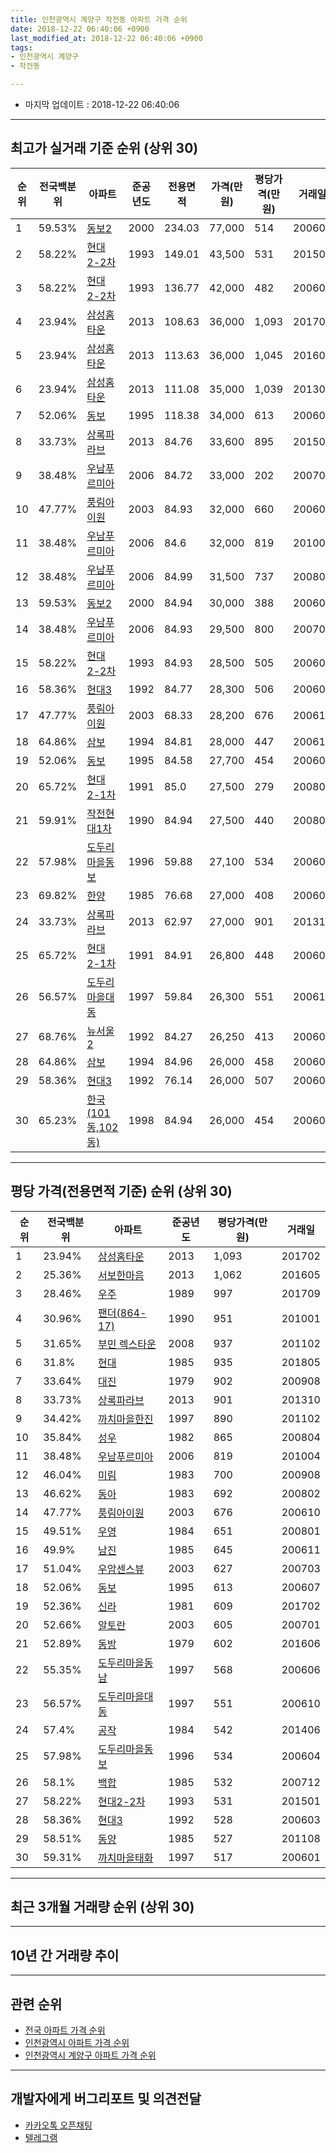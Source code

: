 ```yaml
---
title: 인천광역시 계양구 작전동 아파트 가격 순위
date: 2018-12-22 06:40:06 +0900
last_modified_at: 2018-12-22 06:40:06 +0900
tags:
- 인천광역시 계양구
- 작전동

---
```


* 마지막 업데이트 : 2018-12-22 06:40:06

---

## 최고가 실거래 기준 순위 (상위 30)


|순위|전국백분위|아파트|준공년도|전용면적|가격(만원)|평당가격(만원)|거래일|
|---|---|---|---|---|---|---|---|
|1|59.53%|[동보2](https://search.naver.com/search.naver?query=%EC%9D%B8%EC%B2%9C%EA%B4%91%EC%97%AD%EC%8B%9C+%EA%B3%84%EC%96%91%EA%B5%AC+%EC%9E%91%EC%A0%84%EB%8F%99+%EB%8F%99%EB%B3%B42)|2000|234.03|77,000|514|200602|
|2|58.22%|[현대2-2차](https://search.naver.com/search.naver?query=%EC%9D%B8%EC%B2%9C%EA%B4%91%EC%97%AD%EC%8B%9C+%EA%B3%84%EC%96%91%EA%B5%AC+%EC%9E%91%EC%A0%84%EB%8F%99+%ED%98%84%EB%8C%802-2%EC%B0%A8)|1993|149.01|43,500|531|201501|
|3|58.22%|[현대2-2차](https://search.naver.com/search.naver?query=%EC%9D%B8%EC%B2%9C%EA%B4%91%EC%97%AD%EC%8B%9C+%EA%B3%84%EC%96%91%EA%B5%AC+%EC%9E%91%EC%A0%84%EB%8F%99+%ED%98%84%EB%8C%802-2%EC%B0%A8)|1993|136.77|42,000|482|200605|
|4|23.94%|[삼성홈타운](https://search.naver.com/search.naver?query=%EC%9D%B8%EC%B2%9C%EA%B4%91%EC%97%AD%EC%8B%9C+%EA%B3%84%EC%96%91%EA%B5%AC+%EC%9E%91%EC%A0%84%EB%8F%99+%EC%82%BC%EC%84%B1%ED%99%88%ED%83%80%EC%9A%B4)|2013|108.63|36,000|1,093|201702|
|5|23.94%|[삼성홈타운](https://search.naver.com/search.naver?query=%EC%9D%B8%EC%B2%9C%EA%B4%91%EC%97%AD%EC%8B%9C+%EA%B3%84%EC%96%91%EA%B5%AC+%EC%9E%91%EC%A0%84%EB%8F%99+%EC%82%BC%EC%84%B1%ED%99%88%ED%83%80%EC%9A%B4)|2013|113.63|36,000|1,045|201607|
|6|23.94%|[삼성홈타운](https://search.naver.com/search.naver?query=%EC%9D%B8%EC%B2%9C%EA%B4%91%EC%97%AD%EC%8B%9C+%EA%B3%84%EC%96%91%EA%B5%AC+%EC%9E%91%EC%A0%84%EB%8F%99+%EC%82%BC%EC%84%B1%ED%99%88%ED%83%80%EC%9A%B4)|2013|111.08|35,000|1,039|201307|
|7|52.06%|[동보](https://search.naver.com/search.naver?query=%EC%9D%B8%EC%B2%9C%EA%B4%91%EC%97%AD%EC%8B%9C+%EA%B3%84%EC%96%91%EA%B5%AC+%EC%9E%91%EC%A0%84%EB%8F%99+%EB%8F%99%EB%B3%B4)|1995|118.38|34,000|613|200607|
|8|33.73%|[상록파라브](https://search.naver.com/search.naver?query=%EC%9D%B8%EC%B2%9C%EA%B4%91%EC%97%AD%EC%8B%9C+%EA%B3%84%EC%96%91%EA%B5%AC+%EC%9E%91%EC%A0%84%EB%8F%99+%EC%83%81%EB%A1%9D%ED%8C%8C%EB%9D%BC%EB%B8%8C)|2013|84.76|33,600|895|201502|
|9|38.48%|[우남푸르미아](https://search.naver.com/search.naver?query=%EC%9D%B8%EC%B2%9C%EA%B4%91%EC%97%AD%EC%8B%9C+%EA%B3%84%EC%96%91%EA%B5%AC+%EC%9E%91%EC%A0%84%EB%8F%99+%EC%9A%B0%EB%82%A8%ED%91%B8%EB%A5%B4%EB%AF%B8%EC%95%84)|2006|84.72|33,000|202|200701|
|10|47.77%|[풍림아이원](https://search.naver.com/search.naver?query=%EC%9D%B8%EC%B2%9C%EA%B4%91%EC%97%AD%EC%8B%9C+%EA%B3%84%EC%96%91%EA%B5%AC+%EC%9E%91%EC%A0%84%EB%8F%99+%ED%92%8D%EB%A6%BC%EC%95%84%EC%9D%B4%EC%9B%90)|2003|84.93|32,000|660|200609|
|11|38.48%|[우남푸르미아](https://search.naver.com/search.naver?query=%EC%9D%B8%EC%B2%9C%EA%B4%91%EC%97%AD%EC%8B%9C+%EA%B3%84%EC%96%91%EA%B5%AC+%EC%9E%91%EC%A0%84%EB%8F%99+%EC%9A%B0%EB%82%A8%ED%91%B8%EB%A5%B4%EB%AF%B8%EC%95%84)|2006|84.6|32,000|819|201004|
|12|38.48%|[우남푸르미아](https://search.naver.com/search.naver?query=%EC%9D%B8%EC%B2%9C%EA%B4%91%EC%97%AD%EC%8B%9C+%EA%B3%84%EC%96%91%EA%B5%AC+%EC%9E%91%EC%A0%84%EB%8F%99+%EC%9A%B0%EB%82%A8%ED%91%B8%EB%A5%B4%EB%AF%B8%EC%95%84)|2006|84.99|31,500|737|200809|
|13|59.53%|[동보2](https://search.naver.com/search.naver?query=%EC%9D%B8%EC%B2%9C%EA%B4%91%EC%97%AD%EC%8B%9C+%EA%B3%84%EC%96%91%EA%B5%AC+%EC%9E%91%EC%A0%84%EB%8F%99+%EB%8F%99%EB%B3%B42)|2000|84.94|30,000|388|200603|
|14|38.48%|[우남푸르미아](https://search.naver.com/search.naver?query=%EC%9D%B8%EC%B2%9C%EA%B4%91%EC%97%AD%EC%8B%9C+%EA%B3%84%EC%96%91%EA%B5%AC+%EC%9E%91%EC%A0%84%EB%8F%99+%EC%9A%B0%EB%82%A8%ED%91%B8%EB%A5%B4%EB%AF%B8%EC%95%84)|2006|84.93|29,500|800|200704|
|15|58.22%|[현대2-2차](https://search.naver.com/search.naver?query=%EC%9D%B8%EC%B2%9C%EA%B4%91%EC%97%AD%EC%8B%9C+%EA%B3%84%EC%96%91%EA%B5%AC+%EC%9E%91%EC%A0%84%EB%8F%99+%ED%98%84%EB%8C%802-2%EC%B0%A8)|1993|84.93|28,500|505|200603|
|16|58.36%|[현대3](https://search.naver.com/search.naver?query=%EC%9D%B8%EC%B2%9C%EA%B4%91%EC%97%AD%EC%8B%9C+%EA%B3%84%EC%96%91%EA%B5%AC+%EC%9E%91%EC%A0%84%EB%8F%99+%ED%98%84%EB%8C%803)|1992|84.77|28,300|506|200607|
|17|47.77%|[풍림아이원](https://search.naver.com/search.naver?query=%EC%9D%B8%EC%B2%9C%EA%B4%91%EC%97%AD%EC%8B%9C+%EA%B3%84%EC%96%91%EA%B5%AC+%EC%9E%91%EC%A0%84%EB%8F%99+%ED%92%8D%EB%A6%BC%EC%95%84%EC%9D%B4%EC%9B%90)|2003|68.33|28,200|676|200610|
|18|64.86%|[삼보](https://search.naver.com/search.naver?query=%EC%9D%B8%EC%B2%9C%EA%B4%91%EC%97%AD%EC%8B%9C+%EA%B3%84%EC%96%91%EA%B5%AC+%EC%9E%91%EC%A0%84%EB%8F%99+%EC%82%BC%EB%B3%B4)|1994|84.81|28,000|447|200611|
|19|52.06%|[동보](https://search.naver.com/search.naver?query=%EC%9D%B8%EC%B2%9C%EA%B4%91%EC%97%AD%EC%8B%9C+%EA%B3%84%EC%96%91%EA%B5%AC+%EC%9E%91%EC%A0%84%EB%8F%99+%EB%8F%99%EB%B3%B4)|1995|84.58|27,700|454|200602|
|20|65.72%|[현대2-1차](https://search.naver.com/search.naver?query=%EC%9D%B8%EC%B2%9C%EA%B4%91%EC%97%AD%EC%8B%9C+%EA%B3%84%EC%96%91%EA%B5%AC+%EC%9E%91%EC%A0%84%EB%8F%99+%ED%98%84%EB%8C%802-1%EC%B0%A8)|1991|85.0|27,500|279|200806|
|21|59.91%|[작전현대1차](https://search.naver.com/search.naver?query=%EC%9D%B8%EC%B2%9C%EA%B4%91%EC%97%AD%EC%8B%9C+%EA%B3%84%EC%96%91%EA%B5%AC+%EC%9E%91%EC%A0%84%EB%8F%99+%EC%9E%91%EC%A0%84%ED%98%84%EB%8C%801%EC%B0%A8)|1990|84.94|27,500|440|200806|
|22|57.98%|[도두리마을동보](https://search.naver.com/search.naver?query=%EC%9D%B8%EC%B2%9C%EA%B4%91%EC%97%AD%EC%8B%9C+%EA%B3%84%EC%96%91%EA%B5%AC+%EC%9E%91%EC%A0%84%EB%8F%99+%EB%8F%84%EB%91%90%EB%A6%AC%EB%A7%88%EC%9D%84%EB%8F%99%EB%B3%B4)|1996|59.88|27,100|534|200604|
|23|69.82%|[한양](https://search.naver.com/search.naver?query=%EC%9D%B8%EC%B2%9C%EA%B4%91%EC%97%AD%EC%8B%9C+%EA%B3%84%EC%96%91%EA%B5%AC+%EC%9E%91%EC%A0%84%EB%8F%99+%ED%95%9C%EC%96%91)|1985|76.68|27,000|408|200602|
|24|33.73%|[상록파라브](https://search.naver.com/search.naver?query=%EC%9D%B8%EC%B2%9C%EA%B4%91%EC%97%AD%EC%8B%9C+%EA%B3%84%EC%96%91%EA%B5%AC+%EC%9E%91%EC%A0%84%EB%8F%99+%EC%83%81%EB%A1%9D%ED%8C%8C%EB%9D%BC%EB%B8%8C)|2013|62.97|27,000|901|201310|
|25|65.72%|[현대2-1차](https://search.naver.com/search.naver?query=%EC%9D%B8%EC%B2%9C%EA%B4%91%EC%97%AD%EC%8B%9C+%EA%B3%84%EC%96%91%EA%B5%AC+%EC%9E%91%EC%A0%84%EB%8F%99+%ED%98%84%EB%8C%802-1%EC%B0%A8)|1991|84.91|26,800|448|200602|
|26|56.57%|[도두리마을대동](https://search.naver.com/search.naver?query=%EC%9D%B8%EC%B2%9C%EA%B4%91%EC%97%AD%EC%8B%9C+%EA%B3%84%EC%96%91%EA%B5%AC+%EC%9E%91%EC%A0%84%EB%8F%99+%EB%8F%84%EB%91%90%EB%A6%AC%EB%A7%88%EC%9D%84%EB%8C%80%EB%8F%99)|1997|59.84|26,300|551|200610|
|27|68.76%|[뉴서울2](https://search.naver.com/search.naver?query=%EC%9D%B8%EC%B2%9C%EA%B4%91%EC%97%AD%EC%8B%9C+%EA%B3%84%EC%96%91%EA%B5%AC+%EC%9E%91%EC%A0%84%EB%8F%99+%EB%89%B4%EC%84%9C%EC%9A%B82)|1992|84.27|26,250|413|200605|
|28|64.86%|[삼보](https://search.naver.com/search.naver?query=%EC%9D%B8%EC%B2%9C%EA%B4%91%EC%97%AD%EC%8B%9C+%EA%B3%84%EC%96%91%EA%B5%AC+%EC%9E%91%EC%A0%84%EB%8F%99+%EC%82%BC%EB%B3%B4)|1994|84.96|26,000|458|200602|
|29|58.36%|[현대3](https://search.naver.com/search.naver?query=%EC%9D%B8%EC%B2%9C%EA%B4%91%EC%97%AD%EC%8B%9C+%EA%B3%84%EC%96%91%EA%B5%AC+%EC%9E%91%EC%A0%84%EB%8F%99+%ED%98%84%EB%8C%803)|1992|76.14|26,000|507|200601|
|30|65.23%|[한국(101동,102동)](https://search.naver.com/search.naver?query=%EC%9D%B8%EC%B2%9C%EA%B4%91%EC%97%AD%EC%8B%9C+%EA%B3%84%EC%96%91%EA%B5%AC+%EC%9E%91%EC%A0%84%EB%8F%99+%ED%95%9C%EA%B5%AD%28101%EB%8F%99%2C102%EB%8F%99%29)|1998|84.94|26,000|454|200606|


---

## 평당 가격(전용면적 기준) 순위 (상위 30)


|순위|전국백분위|아파트|준공년도|평당가격(만원)|거래일|
|---|---|---|---|---|---|
|1|23.94%|[삼성홈타운](https://search.naver.com/search.naver?query=%EC%9D%B8%EC%B2%9C%EA%B4%91%EC%97%AD%EC%8B%9C+%EA%B3%84%EC%96%91%EA%B5%AC+%EC%9E%91%EC%A0%84%EB%8F%99+%EC%82%BC%EC%84%B1%ED%99%88%ED%83%80%EC%9A%B4)|2013|1,093|201702|
|2|25.36%|[서보한마음](https://search.naver.com/search.naver?query=%EC%9D%B8%EC%B2%9C%EA%B4%91%EC%97%AD%EC%8B%9C+%EA%B3%84%EC%96%91%EA%B5%AC+%EC%9E%91%EC%A0%84%EB%8F%99+%EC%84%9C%EB%B3%B4%ED%95%9C%EB%A7%88%EC%9D%8C)|2013|1,062|201605|
|3|28.46%|[우주](https://search.naver.com/search.naver?query=%EC%9D%B8%EC%B2%9C%EA%B4%91%EC%97%AD%EC%8B%9C+%EA%B3%84%EC%96%91%EA%B5%AC+%EC%9E%91%EC%A0%84%EB%8F%99+%EC%9A%B0%EC%A3%BC)|1989|997|201709|
|4|30.96%|[팬더(864-17)](https://search.naver.com/search.naver?query=%EC%9D%B8%EC%B2%9C%EA%B4%91%EC%97%AD%EC%8B%9C+%EA%B3%84%EC%96%91%EA%B5%AC+%EC%9E%91%EC%A0%84%EB%8F%99+%ED%8C%AC%EB%8D%94%28864-17%29)|1990|951|201001|
|5|31.65%|[부민 렉스타운](https://search.naver.com/search.naver?query=%EC%9D%B8%EC%B2%9C%EA%B4%91%EC%97%AD%EC%8B%9C+%EA%B3%84%EC%96%91%EA%B5%AC+%EC%9E%91%EC%A0%84%EB%8F%99+%EB%B6%80%EB%AF%BC+%EB%A0%89%EC%8A%A4%ED%83%80%EC%9A%B4)|2008|937|201102|
|6|31.8%|[현대](https://search.naver.com/search.naver?query=%EC%9D%B8%EC%B2%9C%EA%B4%91%EC%97%AD%EC%8B%9C+%EA%B3%84%EC%96%91%EA%B5%AC+%EC%9E%91%EC%A0%84%EB%8F%99+%ED%98%84%EB%8C%80)|1985|935|201805|
|7|33.64%|[대진](https://search.naver.com/search.naver?query=%EC%9D%B8%EC%B2%9C%EA%B4%91%EC%97%AD%EC%8B%9C+%EA%B3%84%EC%96%91%EA%B5%AC+%EC%9E%91%EC%A0%84%EB%8F%99+%EB%8C%80%EC%A7%84)|1979|902|200908|
|8|33.73%|[상록파라브](https://search.naver.com/search.naver?query=%EC%9D%B8%EC%B2%9C%EA%B4%91%EC%97%AD%EC%8B%9C+%EA%B3%84%EC%96%91%EA%B5%AC+%EC%9E%91%EC%A0%84%EB%8F%99+%EC%83%81%EB%A1%9D%ED%8C%8C%EB%9D%BC%EB%B8%8C)|2013|901|201310|
|9|34.42%|[까치마을한진](https://search.naver.com/search.naver?query=%EC%9D%B8%EC%B2%9C%EA%B4%91%EC%97%AD%EC%8B%9C+%EA%B3%84%EC%96%91%EA%B5%AC+%EC%9E%91%EC%A0%84%EB%8F%99+%EA%B9%8C%EC%B9%98%EB%A7%88%EC%9D%84%ED%95%9C%EC%A7%84)|1997|890|201102|
|10|35.84%|[성우](https://search.naver.com/search.naver?query=%EC%9D%B8%EC%B2%9C%EA%B4%91%EC%97%AD%EC%8B%9C+%EA%B3%84%EC%96%91%EA%B5%AC+%EC%9E%91%EC%A0%84%EB%8F%99+%EC%84%B1%EC%9A%B0)|1982|865|200804|
|11|38.48%|[우남푸르미아](https://search.naver.com/search.naver?query=%EC%9D%B8%EC%B2%9C%EA%B4%91%EC%97%AD%EC%8B%9C+%EA%B3%84%EC%96%91%EA%B5%AC+%EC%9E%91%EC%A0%84%EB%8F%99+%EC%9A%B0%EB%82%A8%ED%91%B8%EB%A5%B4%EB%AF%B8%EC%95%84)|2006|819|201004|
|12|46.04%|[미림](https://search.naver.com/search.naver?query=%EC%9D%B8%EC%B2%9C%EA%B4%91%EC%97%AD%EC%8B%9C+%EA%B3%84%EC%96%91%EA%B5%AC+%EC%9E%91%EC%A0%84%EB%8F%99+%EB%AF%B8%EB%A6%BC)|1983|700|200908|
|13|46.62%|[동아](https://search.naver.com/search.naver?query=%EC%9D%B8%EC%B2%9C%EA%B4%91%EC%97%AD%EC%8B%9C+%EA%B3%84%EC%96%91%EA%B5%AC+%EC%9E%91%EC%A0%84%EB%8F%99+%EB%8F%99%EC%95%84)|1983|692|200802|
|14|47.77%|[풍림아이원](https://search.naver.com/search.naver?query=%EC%9D%B8%EC%B2%9C%EA%B4%91%EC%97%AD%EC%8B%9C+%EA%B3%84%EC%96%91%EA%B5%AC+%EC%9E%91%EC%A0%84%EB%8F%99+%ED%92%8D%EB%A6%BC%EC%95%84%EC%9D%B4%EC%9B%90)|2003|676|200610|
|15|49.51%|[우영](https://search.naver.com/search.naver?query=%EC%9D%B8%EC%B2%9C%EA%B4%91%EC%97%AD%EC%8B%9C+%EA%B3%84%EC%96%91%EA%B5%AC+%EC%9E%91%EC%A0%84%EB%8F%99+%EC%9A%B0%EC%98%81)|1984|651|200801|
|16|49.9%|[남진](https://search.naver.com/search.naver?query=%EC%9D%B8%EC%B2%9C%EA%B4%91%EC%97%AD%EC%8B%9C+%EA%B3%84%EC%96%91%EA%B5%AC+%EC%9E%91%EC%A0%84%EB%8F%99+%EB%82%A8%EC%A7%84)|1985|645|200611|
|17|51.04%|[우암센스뷰](https://search.naver.com/search.naver?query=%EC%9D%B8%EC%B2%9C%EA%B4%91%EC%97%AD%EC%8B%9C+%EA%B3%84%EC%96%91%EA%B5%AC+%EC%9E%91%EC%A0%84%EB%8F%99+%EC%9A%B0%EC%95%94%EC%84%BC%EC%8A%A4%EB%B7%B0)|2003|627|200703|
|18|52.06%|[동보](https://search.naver.com/search.naver?query=%EC%9D%B8%EC%B2%9C%EA%B4%91%EC%97%AD%EC%8B%9C+%EA%B3%84%EC%96%91%EA%B5%AC+%EC%9E%91%EC%A0%84%EB%8F%99+%EB%8F%99%EB%B3%B4)|1995|613|200607|
|19|52.36%|[신라](https://search.naver.com/search.naver?query=%EC%9D%B8%EC%B2%9C%EA%B4%91%EC%97%AD%EC%8B%9C+%EA%B3%84%EC%96%91%EA%B5%AC+%EC%9E%91%EC%A0%84%EB%8F%99+%EC%8B%A0%EB%9D%BC)|1981|609|201702|
|20|52.66%|[알토란](https://search.naver.com/search.naver?query=%EC%9D%B8%EC%B2%9C%EA%B4%91%EC%97%AD%EC%8B%9C+%EA%B3%84%EC%96%91%EA%B5%AC+%EC%9E%91%EC%A0%84%EB%8F%99+%EC%95%8C%ED%86%A0%EB%9E%80)|2003|605|200701|
|21|52.89%|[동방](https://search.naver.com/search.naver?query=%EC%9D%B8%EC%B2%9C%EA%B4%91%EC%97%AD%EC%8B%9C+%EA%B3%84%EC%96%91%EA%B5%AC+%EC%9E%91%EC%A0%84%EB%8F%99+%EB%8F%99%EB%B0%A9)|1979|602|201606|
|22|55.35%|[도두리마을동남](https://search.naver.com/search.naver?query=%EC%9D%B8%EC%B2%9C%EA%B4%91%EC%97%AD%EC%8B%9C+%EA%B3%84%EC%96%91%EA%B5%AC+%EC%9E%91%EC%A0%84%EB%8F%99+%EB%8F%84%EB%91%90%EB%A6%AC%EB%A7%88%EC%9D%84%EB%8F%99%EB%82%A8)|1997|568|200606|
|23|56.57%|[도두리마을대동](https://search.naver.com/search.naver?query=%EC%9D%B8%EC%B2%9C%EA%B4%91%EC%97%AD%EC%8B%9C+%EA%B3%84%EC%96%91%EA%B5%AC+%EC%9E%91%EC%A0%84%EB%8F%99+%EB%8F%84%EB%91%90%EB%A6%AC%EB%A7%88%EC%9D%84%EB%8C%80%EB%8F%99)|1997|551|200610|
|24|57.4%|[공작](https://search.naver.com/search.naver?query=%EC%9D%B8%EC%B2%9C%EA%B4%91%EC%97%AD%EC%8B%9C+%EA%B3%84%EC%96%91%EA%B5%AC+%EC%9E%91%EC%A0%84%EB%8F%99+%EA%B3%B5%EC%9E%91)|1984|542|201406|
|25|57.98%|[도두리마을동보](https://search.naver.com/search.naver?query=%EC%9D%B8%EC%B2%9C%EA%B4%91%EC%97%AD%EC%8B%9C+%EA%B3%84%EC%96%91%EA%B5%AC+%EC%9E%91%EC%A0%84%EB%8F%99+%EB%8F%84%EB%91%90%EB%A6%AC%EB%A7%88%EC%9D%84%EB%8F%99%EB%B3%B4)|1996|534|200604|
|26|58.1%|[백합](https://search.naver.com/search.naver?query=%EC%9D%B8%EC%B2%9C%EA%B4%91%EC%97%AD%EC%8B%9C+%EA%B3%84%EC%96%91%EA%B5%AC+%EC%9E%91%EC%A0%84%EB%8F%99+%EB%B0%B1%ED%95%A9)|1985|532|200712|
|27|58.22%|[현대2-2차](https://search.naver.com/search.naver?query=%EC%9D%B8%EC%B2%9C%EA%B4%91%EC%97%AD%EC%8B%9C+%EA%B3%84%EC%96%91%EA%B5%AC+%EC%9E%91%EC%A0%84%EB%8F%99+%ED%98%84%EB%8C%802-2%EC%B0%A8)|1993|531|201501|
|28|58.36%|[현대3](https://search.naver.com/search.naver?query=%EC%9D%B8%EC%B2%9C%EA%B4%91%EC%97%AD%EC%8B%9C+%EA%B3%84%EC%96%91%EA%B5%AC+%EC%9E%91%EC%A0%84%EB%8F%99+%ED%98%84%EB%8C%803)|1992|528|200603|
|29|58.51%|[동양](https://search.naver.com/search.naver?query=%EC%9D%B8%EC%B2%9C%EA%B4%91%EC%97%AD%EC%8B%9C+%EA%B3%84%EC%96%91%EA%B5%AC+%EC%9E%91%EC%A0%84%EB%8F%99+%EB%8F%99%EC%96%91)|1985|527|201108|
|30|59.31%|[까치마을태화](https://search.naver.com/search.naver?query=%EC%9D%B8%EC%B2%9C%EA%B4%91%EC%97%AD%EC%8B%9C+%EA%B3%84%EC%96%91%EA%B5%AC+%EC%9E%91%EC%A0%84%EB%8F%99+%EA%B9%8C%EC%B9%98%EB%A7%88%EC%9D%84%ED%83%9C%ED%99%94)|1997|517|200601|


---

## 최근 3개월 거래량 순위 (상위 30)


<div style="width:100%;">
    <canvas id="deal_count_ranking" height="390"></canvas>
</div>


<script>
new Chart(document.getElementById("deal_count_ranking"), {
    type: 'horizontalBar',
    data: {
        labels: ['뉴서울1', '삼천리', '현대2-1차', '도두리마을대동', '코오롱', '도두리마을동보', '작전현대1차', '신진', '동보', '현대2-2차', '까치마을한진', '미림', '까치마을태화', '풍림아이원', '우주', '남진', '동아', '광명11', '유호', '동보2', '도두리마을롯데', '팬더(864-17)', '대진', '현광', '삼보', '현대3', '선우', '한국(101동,102동)', '도두리마을동남', '우영'],
        datasets: [{
            label: '실거래 수',
            data: [12, 10, 7, 7, 7, 6, 6, 6, 5, 5, 5, 4, 4, 4, 4, 4, 4, 3, 3, 3, 3, 3, 3, 2, 2, 2, 2, 2, 2, 2],
            borderColor: "rgba(255, 0, 128, 1)",
            backgroundColor: "rgba(255, 0, 128, 0.5)",
            fill: false,
        }]
    },
    options: {
        responsive: true,
        title: {
            display: true,
            text: '최근 3개월 거래량 순위'
        },
        tooltips: {
            mode: 'index',
            intersect: false,
            callbacks: {
                title: function(tooltipItems, data) {
                    return "실거래 수:";
                },
                label: function(tooltipItem, data) {
                    return data.labels[tooltipItem.index] + ": " + tooltipItem.xLabel;
                }
            }
        },
        hover: {
            mode: 'nearest',
            intersect: true
        },
        scales: {
            xAxes: [{
                display: true,
                scaleLabel: {
                    display: true,
                    labelString: '실거래 수'
                },
                ticks: {
                    suggestedMin: 0,
                }
            }],
            yAxes: [{
                display: true,
                ticks: {
                    autoSkip: false,
                    callback: function(value, index, values) {
                        if (value.length > 15)
                            return value.substr(0, 13) + "...";
                        else
                            return value;
                    }
                },
                scaleLabel: {
                    display: false,
                }
            }]
        }
    }
});

</script>


---

## 10년 간 거래량 추이


<div style="width:100%;">
    <canvas id="deal_progress" height="250"></canvas>
</div>

<script>
new Chart(document.getElementById("deal_progress"), {
    type: 'line',
    data: {
        labels: ['200812','200901','200902','200903','200904','200905','200906','200907','200908','200909','200910','200911','200912','201001','201002','201003','201004','201005','201006','201007','201008','201009','201010','201011','201012','201101','201102','201103','201104','201105','201106','201107','201108','201109','201110','201111','201112','201201','201202','201203','201204','201205','201206','201207','201208','201209','201210','201211','201212','201301','201302','201303','201304','201305','201306','201307','201308','201309','201310','201311','201312','201401','201402','201403','201404','201405','201406','201407','201408','201409','201410','201411','201412','201501','201502','201503','201504','201505','201506','201507','201508','201509','201510','201511','201512','201601','201602','201603','201604','201605','201606','201607','201608','201609','201610','201611','201612','201701','201702','201703','201704','201705','201706','201707','201708','201709','201710','201711','201712','201801','201802','201803','201804','201805','201806','201807','201808','201809','201810','201811','201812'],
        datasets: [{
            label: '실거래 수',
            pointRadius: 1,
            data: [26, 36, 65, 103, 123, 141, 126, 154, 173, 147, 101, 60, 88, 88, 84, 108, 96, 66, 63, 87, 74, 91, 109, 137, 96, 109, 146, 130, 118, 95, 80, 83, 100, 101, 100, 78, 65, 56, 83, 108, 66, 71, 44, 55, 57, 78, 81, 82, 61, 57, 88, 138, 153, 129, 110, 80, 101, 155, 144, 85, 75, 107, 138, 171, 144, 122, 102, 136, 169, 172, 165, 117, 96, 179, 158, 273, 205, 165, 188, 188, 160, 156, 171, 100, 82, 107, 95, 171, 146, 182, 188, 191, 166, 157, 179, 101, 82, 83, 125, 143, 146, 174, 189, 159, 115, 138, 105, 87, 73, 98, 97, 124, 106, 89, 87, 75, 101, 112, 100, 49, 7],
            borderColor: "rgba(255, 201, 14, 1)",
            backgroundColor: "rgba(255, 201, 14, 0.5)",
            fill: true,
        }]
    },
    options: {
        responsive: true,
        title: {
            display: true,
            text: '10년간 거래량 추이'
        },
        tooltips: {
            mode: 'index',
            intersect: false,
        },
        hover: {
            mode: 'nearest',
            intersect: true
        },
        scales: {
            xAxes: [{
                display: true,
                scaleLabel: {
                    display: true,
                    labelString: '년/월'
                }
            }],
            yAxes: [{
                display: true,
                ticks: {
                    suggestedMin: 0,
                },
                scaleLabel: {
                    display: true,
                    labelString: '실거래 수'
                }
            }]
        }
    }
});

</script>


---

## 관련 순위

- [전국 아파트 가격 순위](https://inasie.github.io/apt-ranking/전국)
- [인천광역시 아파트 가격 순위](https://inasie.github.io/apt-ranking/인천광역시)
- [인천광역시 계양구 아파트 가격 순위](https://inasie.github.io/apt-ranking/인천광역시-계양구)


---

## 개발자에게 버그리포트 및 의견전달

- [카카오톡 오픈채팅](https://open.kakao.com/o/gLJUAP4)
- [텔레그램](https://t.me/inasie)

